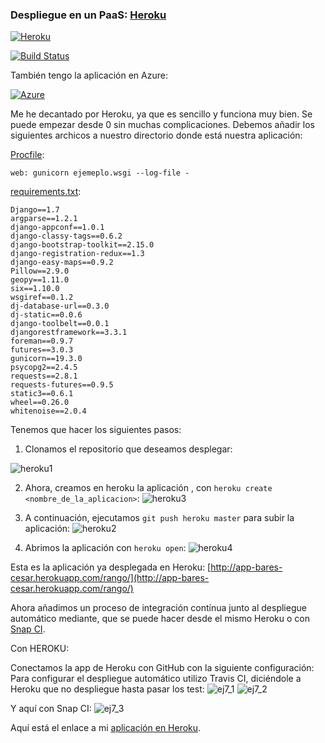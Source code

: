 ### Despliegue en un PaaS: [Heroku](https://www.heroku.com/)


[![Heroku](https://www.herokucdn.com/deploy/button.png)](http://app-bares-cesar.herokuapp.com/rango/)

[![Build Status](https://snap-ci.com/cesar2/DAI-BARES/branch/master/build_image)](https://snap-ci.com/cesar2/DAI-BARES/branch/master)

También tengo la aplicación en Azure:

[![Azure](http://azuredeploy.net/deploybutton.png)](http://cesar-service-hxtco.cloudapp.net/rango/)


Me he decantado por Heroku, ya que es sencillo y funciona muy bien. Se puede empezar desde 0 sin muchas
complicaciones. Debemos añadir los siguientes archicos a nuestro directorio donde está nuestra aplicación:

[Procfile](https://github.com/cesar2/DAI-BARES/blob/master/Procfile):

```
web: gunicorn ejemeplo.wsgi --log-file -
```

[requirements.txt](https://github.com/cesar2/DAI-BARES/blob/master/requirements.txt):

```
Django==1.7
argparse==1.2.1
django-appconf==1.0.1
django-classy-tags==0.6.2
django-bootstrap-toolkit==2.15.0
django-registration-redux==1.3
django-easy-maps==0.9.2
Pillow==2.9.0
geopy==1.11.0
six==1.10.0
wsgiref==0.1.2
dj-database-url==0.3.0
dj-static==0.0.6
django-toolbelt==0.0.1
djangorestframework==3.3.1
foreman==0.9.7
futures==3.0.3
gunicorn==19.3.0
psycopg2==2.4.5
requests==2.8.1
requests-futures==0.9.5
static3==0.6.1
wheel==0.26.0
whitenoise==2.0.4
```

Tenemos que hacer los siguientes pasos:
1. Clonamos el repositorio que deseamos desplegar:

![heroku1](http://i1155.photobucket.com/albums/p543/cesypozo/Ejercicios%20tema%206/Captura%20de%20pantalla%20de%202016-01-19%20183648_zpsnfauslmv.png)

2. Ahora, creamos en heroku la aplicación , con ```heroku create <nombre_de_la_aplicacion>```:
![heroku3](http://i1155.photobucket.com/albums/p543/cesypozo/Ejercicios%20tema%206/Captura%20de%20pantalla%20de%202016-01-19%20183712_zpsodc8qli1.png)

3. A continuación, ejecutamos ```git push heroku master``` para subir la aplicación:
![heroku2](http://i1155.photobucket.com/albums/p543/cesypozo/Ejercicios%20tema%206/Captura%20de%20pantalla%20de%202016-01-19%20183728_zpshph7w1fu.png)

4. Abrimos la aplicación con ```heroku open```:
![heroku4](http://i1155.photobucket.com/albums/p543/cesypozo/Ejercicios%20tema%206/Captura%20de%20pantalla%20de%202016-01-19%20183812_zpsz46gaou6.png)

Esta es la aplicación ya desplegada en Heroku: [http://app-bares-cesar.herokuapp.com/rango/](http://app-bares-cesar.herokuapp.com/rango/)

Ahora añadimos un proceso de integración contínua junto al despliegue automático mediante, que se puede hacer desde el mismo Heroku o con [Snap CI](https://snap-ci.com/).

Con HEROKU:

Conectamos la app de Heroku con GitHub con la siguiente configuración:
Para configurar el despliegue automático utilizo Travis CI, diciéndole a Heroku que no despliegue hasta pasar los test:
![ej7_1](http://i1175.photobucket.com/albums/r629/Cesar_Albusac_Jorge/Ejercicios3/ej6_zpst9n0fbx7.png)
![ej7_2](http://i1175.photobucket.com/albums/r629/Cesar_Albusac_Jorge/Ejercicios3/ej7_zpszhtkczyg.png)

Y aquí con Snap CI:
![ej7_3](http://i1175.photobucket.com/albums/r629/Cesar_Albusac_Jorge/Ejercicios3/ej7_3_zpssdl6by1e.png)

Aquí está el enlace a mi [aplicación en Heroku](http://app-bares-cesar.herokuapp.com/rango/).

